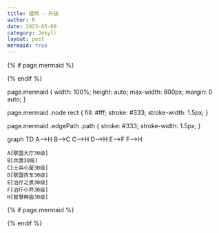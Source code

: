 ```yaml
---
title: 建筑 - 升级
author: R
date: 2023-05-09
category: Jekyll
layout: post
mermaid: true
---
```


{% if page.mermaid %}
<script src="https://cdn.jsdelivr.net/npm/mermaid/dist/mermaid.min.js"></script>
{% endif %}

page.mermaid {
  width: 100%;
  height: auto;
  max-width: 800px;
  margin: 0 auto;
}

page.mermaid .node rect {
  fill: #fff;
  stroke: #333;
  stroke-width: 1.5px;
}

page.mermaid .edgePath .path {
  stroke: #333;
  stroke-width: 1.5px;
}

<div class="mermaid">
  graph TD
    A-->H
	B-->C
	C-->H
	D-->H
	E-->F
    F-->H
	
	A[联盟大厅30级]
	B[兵营30级]
	C[士兵小屋30级]
	D[联盟货车30级]
	E[治疗之泉30级]
	F[治疗小井30级]
    H[智慧神庙30级]
</div>


{% if page.mermaid %}
<script>
mermaid.initialize({
  startOnLoad: true
});
</script>
{% endif %}

